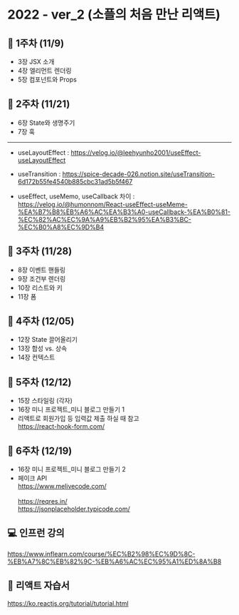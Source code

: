 # 2022 - ver_2 (소플의 처음 만난 리액트)

## 📢 1주차 (11/9)
- 3장 JSX 소개
- 4장 엘리먼트 렌더링
- 5장 컴포넌트와 Props

## 📢 2주차 (11/21)

- 6장 State와 생명주기
- 7장 훅
--------------------------------
* useLayoutEffect :
https://velog.io/@leehyunho2001/useEffect-useLayoutEffect

* useTransition : 
https://spice-decade-026.notion.site/useTransition-6d172b55fe4540b885cbc31ad5b5f467

* useEffect, useMemo, useCallback 차이 : 
https://velog.io/@humonnom/React-useEffect-useMeme-%EA%B7%B8%EB%A6%AC%EA%B3%A0-useCallback-%EA%B0%81-%EC%82%AC%EC%9A%A9%EB%B2%95%EA%B3%BC-%EC%B0%A8%EC%9D%B4

## 📢 3주차 (11/28)

- 8장 이벤트 핸들링
- 9장 조건부 렌더링
- 10장 리스트와 키
- 11장 폼

## 📢 4주차 (12/05)
- 12장 State 끌어올리기
- 13장 합성 vs. 상속
- 14장 컨텍스트

## 📢 5주차 (12/12)
- 15장 스타일링 (각자)
- 16장 미니 프로젝트\_미니 블로그 만들기 1 
- 리액트로 회원가입 등 입력값 제출 하실 때 참고 <br>
https://react-hook-form.com/

## 📢 6주차 (12/19)
- 16장 미니 프로젝트\_미니 블로그 만들기 2
- 페이크 API <br>
https://www.melivecode.com/<br><br>
https://reqres.in/<br>
https://jsonplaceholder.typicode.com/<br>



## 💻 인프런 강의

https://www.inflearn.com/course/%EC%B2%98%EC%9D%8C-%EB%A7%8C%EB%82%9C-%EB%A6%AC%EC%95%A1%ED%8A%B8

## 📖 리액트 자습서

https://ko.reactjs.org/tutorial/tutorial.html
